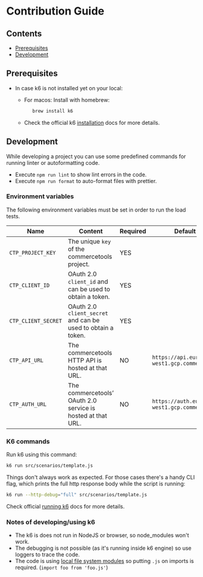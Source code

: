 # Contribution Guide

## Contents

- [Prerequisites](#prerequisites)
- [Development](#development)

## Prerequisites

- In case k6 is not installed yet on your local:

  - For macos: Install with homebrew:
    ```bash
       brew install k6
    ```
  - Check the official k6 [installation](https://k6.io/docs/getting-started/installation/) docs for more details.

## Development

While developing a project you can use some predefined commands for running linter or autoformatting code.

- Execute `npm run lint` to show lint errors in the code.
- Execute `npm run format` to auto-format files with prettier.

### Environment variables

The following environment variables must be set in order to run the load tests.

| Name                | Content                                                      | Required | Default value                                     |
| ------------------- | ------------------------------------------------------------ | -------- | ------------------------------------------------- |
| `CTP_PROJECT_KEY`   | The unique `key` of the commercetools project.               | YES      |                                                   |
| `CTP_CLIENT_ID`     | OAuth 2.0 `client_id` and can be used to obtain a token.     | YES      |                                                   |
| `CTP_CLIENT_SECRET` | OAuth 2.0 `client_secret` and can be used to obtain a token. | YES      |                                                   |
| `CTP_API_URL`       | The commercetools HTTP API is hosted at that URL.            | NO       | `https://api.europe-west1.gcp.commercetools.com`  |
| `CTP_AUTH_URL`      | The commercetools’ OAuth 2.0 service is hosted at that URL.  | NO       | `https://auth.europe-west1.gcp.commercetools.com` |

### K6 commands

Run k6 using this command:

```bash
k6 run src/scenarios/template.js
```

Things don't always work as expected. For those cases there's a handy CLI flag, which prints the full http response body while the script is running:

```bash
k6 run --http-debug="full" src/scenarios/template.js
```

Check official [running k6](https://k6.io/docs/getting-started/running-k6/) docs for more details.

### Notes of developing/using k6

- The k6 is does not run in NodeJS or browser, so node_modules won't work.
- The debugging is not possible (as it's running inside k6 engine) so use loggers to trace the code.
- The code is using [local file system modules](https://k6.io/docs/using-k6/modules/#local-filesystem-modules) so putting `.js` on imports is required. (`import foo from 'foo.js'`)
